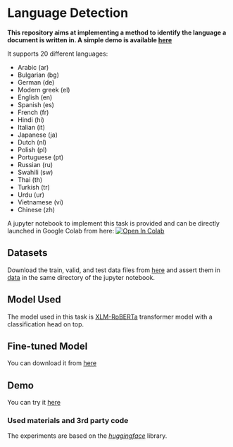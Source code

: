 # Language Detection

__This repository aims at implementing a method to identify the language a document is written in. A simple demo is available [here](https://huggingface.co/spaces/dinalzein/LanguageIdentifier)__

It supports 20 different languages:

* Arabic (ar)
* Bulgarian (bg)
* German (de)
* Modern greek (el)
* English (en)
* Spanish (es)
* French (fr)
* Hindi (hi)
* Italian (it)
* Japanese (ja)
* Dutch (nl)
* Polish (pl)
* Portuguese (pt)
* Russian (ru)
* Swahili (sw)
* Thai (th)
* Turkish (tr)
* Urdu (ur)
* Vietnamese (vi)
* Chinese (zh)

A jupyter notebook to implement this task is provided and can be directly launched in Google Colab from here: <a href="https://colab.research.google.com/github/dinalzein/LanguageDetection/blob/main/language_identification.ipynb" target="_parent"><img src="https://colab.research.google.com/assets/colab-badge.svg" alt="Open In Colab"/></a>

## Datasets
Download the train, valid, and test data files from [here](https://huggingface.co/datasets/papluca/language-identification/tree/main) and assert them in [data](./data) in the same directory of the jupyter notebook.

## Model Used
The model used in this task is [XLM-RoBERTa](https://huggingface.co/xlm-roberta-base) transformer model with a classification head on top.

## Fine-tuned Model
You can download it from [here](https://huggingface.co/dinalzein/xlm-roberta-base-finetuned-language-identification)

## Demo
You can try it [here](https://huggingface.co/spaces/dinalzein/LanguageIdentifier)

### Used materials and 3rd party code
The experiments are based on the [*huggingface*](https://github.com/huggingface/transformers) library.
